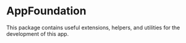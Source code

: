 # AppFoundation

This package contains useful extensions, helpers, and utilities for the development of this app.
